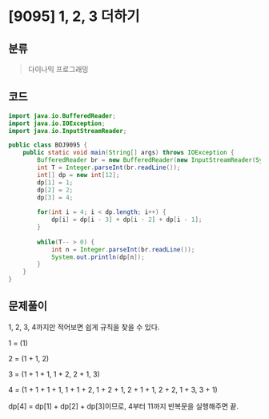 # [9095] 1, 2, 3 더하기

## 분류
> 다이나믹 프로그래밍

## 코드
```java
import java.io.BufferedReader;
import java.io.IOException;
import java.io.InputStreamReader;

public class BOJ9095 {
	public static void main(String[] args) throws IOException {
		BufferedReader br = new BufferedReader(new InputStreamReader(System.in));
		int T = Integer.parseInt(br.readLine());
		int[] dp = new int[12];
		dp[1] = 1;
		dp[2] = 2;
		dp[3] = 4;
		
		for(int i = 4; i < dp.length; i++) {
			dp[i] = dp[i - 3] + dp[i - 2] + dp[i - 1];
		}
		
		while(T-- > 0) {
			int n = Integer.parseInt(br.readLine());
			System.out.println(dp[n]);
		}
	}
}
```

## 문제풀이

1, 2, 3, 4까지만 적어보면 쉽게 규칙을 찾을 수 있다.

1 = (1)  

2 = (1 + 1, 2)

3 = (1 + 1 + 1, 1 + 2, 2 + 1, 3)

4 = (1 + 1 + 1 + 1, 1 + 1 + 2, 1 + 2 + 1, 2 + 1 + 1, 2 + 2, 1 + 3, 3 + 1)

dp[4] = dp[1] + dp[2] + dp[3]이므로, 4부터 11까지 반복문을 실행해주면 끝.